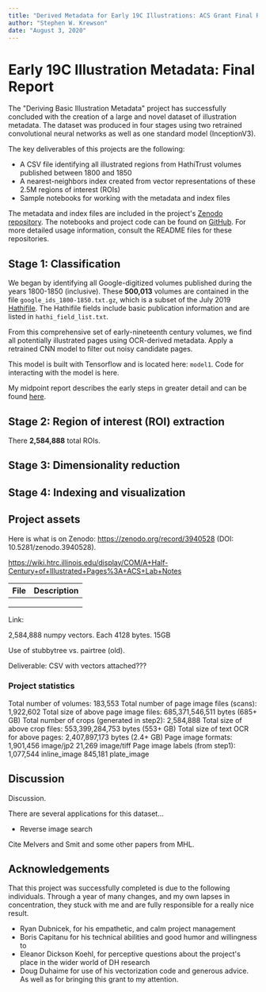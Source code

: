 ```yaml
---
title: "Derived Metadata for Early 19C Illustrations: ACS Grant Final Report"
author: "Stephen W. Krewson"
date: "August 3, 2020"
---
```


# Early 19C Illustration Metadata: Final Report

The "Deriving Basic Illustration Metadata" project has successfully concluded with the creation of a large and novel dataset of illustration metadata. The dataset was produced in four stages using two retrained convolutional neural networks as well as one standard model (InceptionV3).

The key deliverables of this projects are the following:

- A CSV file identifying all illustrated regions from HathiTrust volumes published between 1800 and 1850
- A nearest-neighbors index created from vector representations of these 2.5M regions of interest (ROIs)
- Sample notebooks for working with the metadata and index files

The metadata and index files are included in the project's [Zenodo repository](https://zenodo.org/record/3940528#.XyRNSZ5KjIU). The notebooks and project code can be found on [GitHub](https://github.com/htrc/ACS-krewson). For more detailed usage information, consult the README files for these repositories.

## Stage 1: Classification

We began by identifying all Google-digitized volumes published during the years 1800-1850 (inclusive). These **500,013** volumes are contained in the file `google_ids_1800-1850.txt.gz`, which is a subset of the July 2019 [Hathifile](https://www.hathitrust.org/hathifiles). The Hathifile fields include basic publication information and are listed in `hathi_field_list.txt`.

From this comprehensive set of early-nineteenth century volumes, we find all potentially illustrated pages using OCR-derived metadata. Apply a retrained CNN model to filter out noisy candidate pages.

This model is built with Tensorflow and is located here: `model1`. Code for interacting with the model is here.

My midpoint report describes the early steps in greater detail and can be found [here](https://wiki.htrc.illinois.edu/display/COM/A+Half-Century+of+Illustrated+Pages%3A+ACS+Lab+Notes).

## Stage 2: Region of interest (ROI) extraction

There **2,584,888** total ROIs. 

## Stage 3: Dimensionality reduction
## Stage 4: Indexing and visualization

## Project assets

Here is what is on Zenodo: https://zenodo.org/record/3940528 (DOI: 10.5281/zenodo.3940528).

https://wiki.htrc.illinois.edu/display/COM/A+Half-Century+of+Illustrated+Pages%3A+ACS+Lab+Notes

| File | Description |
| ---- | ----------- |
|      |             |
|      |             |
|      |             |

Link: 

2,584,888 numpy vectors. Each 4128 bytes. 15GB

Use of stubbytree vs. pairtree (old).

Deliverable: CSV with vectors attached???

### Project statistics

Total number of volumes: 183,553
Total number of page image files (scans): 1,922,602
Total size of above page image files: 685,371,546,511 bytes (685+ GB)
Total number of crops (generated in step2): 2,584,888
Total size of above crop files: 553,399,284,753 bytes (553+ GB)
Total size of text OCR for above pages: 2,407,897,173 bytes (2.4+ GB)
Page image formats:
   1,901,456 image/jp2
      21,269 image/tiff
Page image labels (from step1):
   1,077,544 inline_image
     845,181 plate_image

## Discussion

Discussion.

There are several applications for this dataset...

- Reverse image search

Cite Melvers and Smit and some other papers from MHL.

## Acknowledgements

That this project was successfully completed is due to the following individuals. Through a year of many changes, and my own lapses in concentration, they stuck with me and are fully responsible for a really nice result.

- Ryan Dubnicek, for his empathetic,  and calm project management
- Boris Capitanu for his technical abilities and good humor and willingness to 
- Eleanor Dickson Koehl, for perceptive questions about the project's place in the wider world of DH research
- Doug Duhaime for use of his vectorization code and generous advice. As well as for bringing this grant to my attention.
